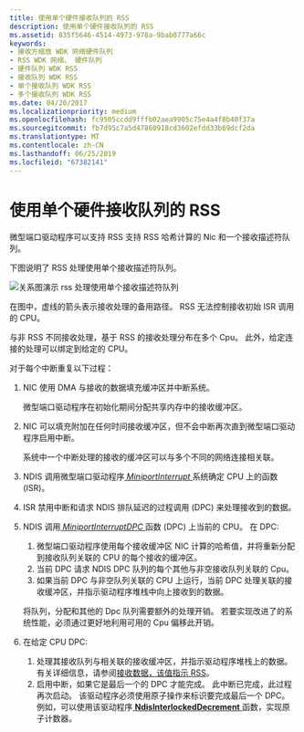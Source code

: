 ```yaml
---
title: 使用单个硬件接收队列的 RSS
description: 使用单个硬件接收队列的 RSS
ms.assetid: 835f5646-4514-4973-978a-9bab0777a66c
keywords:
- 接收方缩放 WDK 网络硬件队列
- RSS WDK 网络、 硬件队列
- 硬件队列 WDK RSS
- 接收队列 WDK RSS
- 单个接收队列 WDK RSS
- 多个接收队列 WDK RSS
ms.date: 04/20/2017
ms.localizationpriority: medium
ms.openlocfilehash: fc9505ccdd9fffb02aea9905c75e4a4f8b40f37a
ms.sourcegitcommit: fb7d95c7a5d47860918cd3602efdd33b69dcf2da
ms.translationtype: MT
ms.contentlocale: zh-CN
ms.lasthandoff: 06/25/2019
ms.locfileid: "67382141"
---
```

# <a name="rss-with-a-single-hardware-receive-queue"></a>使用单个硬件接收队列的 RSS





微型端口驱动程序可以支持 RSS 支持 RSS 哈希计算的 Nic 和一个接收描述符队列。

下图说明了 RSS 处理使用单个接收描述符队列。

![关系图演示 rss 处理使用单个接收描述符队列](images/rssswstack.png)

在图中，虚线的箭头表示接收处理的备用路径。 RSS 无法控制接收初始 ISR 调用的 CPU。

与非 RSS 不同接收处理，基于 RSS 的接收处理分布在多个 Cpu。 此外，给定连接的处理可以绑定到给定的 CPU。

对于每个中断重复以下过程：

1.  NIC 使用 DMA 与接收的数据填充缓冲区并中断系统。

    微型端口驱动程序在初始化期间分配共享内存中的接收缓冲区。

2.  NIC 可以填充附加在任何时间接收缓冲区，但不会中断再次直到微型端口驱动程序启用中断。

    系统中一个中断处理的接收的缓冲区可以与多个不同的网络连接相关联。

3.  NDIS 调用微型端口驱动程序[ *MiniportInterrupt* ](https://docs.microsoft.com/windows-hardware/drivers/ddi/content/ndis/nc-ndis-miniport_isr)系统确定 CPU 上的函数 (ISR)。

4.  ISR 禁用中断和请求 NDIS 排队延迟的过程调用 (DPC) 来处理接收到的数据。

5.  NDIS 调用[ *MiniportInterruptDPC* ](https://docs.microsoft.com/windows-hardware/drivers/ddi/content/ndis/nc-ndis-miniport_interrupt_dpc)函数 (DPC) 上当前的 CPU。 在 DPC:

    1.  微型端口驱动程序使用每个接收缓冲区 NIC 计算的哈希值，并将重新分配到接收队列关联的 CPU 的每个接收的缓冲区。
    2.  当前 DPC 请求 NDIS DPC 队列的每个其他与非空接收队列关联的 Cpu。
    3.  如果当前 DPC 与非空队列关联的 CPU 上运行，当前 DPC 处理关联的接收缓冲区，并指示驱动程序堆栈中向上接收到的数据。

    将队列，分配和其他的 Dpc 队列需要额外的处理开销。 若要实现改进了的系统性能，必须通过更好地利用可用的 Cpu 偏移此开销。

6.  在给定 CPU DPC:
    1.  处理其接收队列与相关联的接收缓冲区，并指示驱动程序堆栈上的数据。 有关详细信息，请参阅[接收数据，该值指示 RSS](indicating-rss-receive-data.md)。
    2.  启用中断，如果它是最后一个的 DPC 才能完成。 此中断已完成，此过程再次启动。 该驱动程序必须使用原子操作来标识要完成最后一个 DPC。 例如，可以使用该驱动程序[ **NdisInterlockedDecrement** ](https://docs.microsoft.com/windows-hardware/drivers/ddi/content/ndis/nf-ndis-ndisinterlockeddecrement)函数，实现原子计数器。

 

 





